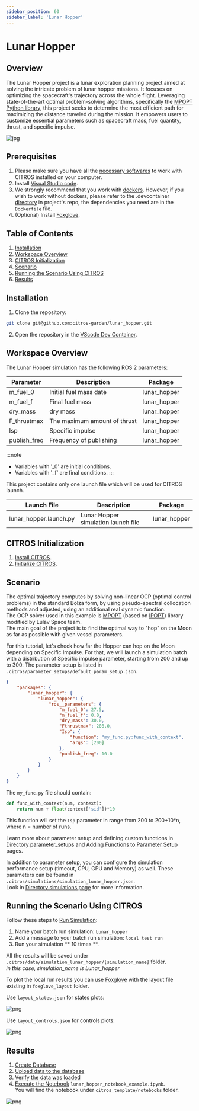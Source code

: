 ```yaml
---
sidebar_position: 60
sidebar_label: 'Lunar Hopper'
---
```


# Lunar Hopper

## Overview
The Lunar Hopper project is a lunar exploration planning project aimed at solving the intricate problem of lunar hopper missions. It focuses on optimizing the spacecraft's trajectory across the whole flight. Leveraging state-of-the-art optimal problem-solving algorithms, specifically the [MPOPT Python library](https://mpopt.readthedocs.io/en/latest/), this project seeks to determine the most efficient path for maximizing the distance traveled during the mission. It empowers users to customize essential parameters such as spacecraft mass, fuel quantity, thrust, and specific impulse. 

![jpg](img/hopper0.jpg "Did you find an easter egg?)")

## Prerequisites

1. Please make sure you have all the [necessary softwares](../../docs/guides/getting_started#prerequisites-for-working-with-citros) to work with CITROS installed on your computer.
2. Install [Visual Studio code](https://code.visualstudio.com/download).
3. We strongly recommend that you work with [dockers](../../docs/guides/dockerfile_overview). However, if you wish to work without dockers, please refer to the .devcontainer [directory](https://github.com/citros-garden/aerosandbox_cessna/tree/main/.devcontainer) in project's repo, the dependencies you need are in the ```Dockerfile``` file.
4. (Optional) Install [Foxglove](https://docs.Foxglove.dev/docs/introduction).

## Table of Contents
1. [Installation](#installation)
2. [Workspace Overview](#workspace-overview)
3. [CITROS Initialization](#citros-initialization)
4. [Scenario](#scenario)
5. [Running the Scenario Using CITROS](#running-the-scenario-using-citros)
6. [Results](#results)

## Installation
1. Clone the repository:
```bash
git clone git@github.com:citros-garden/lunar_hopper.git
```

2. Open the repository in the [VScode Dev Container](../../docs/guides/citros_garden#run-project-in-vscode).

## Workspace Overview

The Lunar Hopper simulation has the following ROS 2 parameters:

|Parameter	|Description	|Package
|--|--|--
m_fuel_0	|Initial fuel mass date	|lunar_hopper	
m_fuel_f	|Final fuel mass	|lunar_hopper
dry_mass	|dry mass	|lunar_hopper
F_thrustmax	|The maximum amount of thrust	|lunar_hopper
Isp	|Specific impulse		|lunar_hopper	
publish_freq	|Frequency of publishing	|lunar_hopper

:::note
- Variables with '_0' are initial conditions.
- Variables with '_f' are final conditions.
:::

This project contains only one launch file which will be used for CITROS launch. 

|Launch File	|Description	|Package
|--|--|--
lunar_hopper.launch.py	|Lunar Hopper simulation launch file 	|lunar_hopper


## CITROS Initialization

1. [Install CITROS](../../docs/guides/getting_started#installation).
2. [Initialize CITROS](../../docs/guides/getting_started#initialization).

## Scenario
The optimal trajectory computes by solving non-linear OCP (optimal control problems) in the standard Bolza form, by using pseudo-spectral collocation methods and adjusted, using an additional real dynamic function. <br/> 
The OCP solver used in this example is [MPOPT](https://mpopt.readthedocs.io/en/latest/) (based on [IPOPT](https://en.wikipedia.org/wiki/IPOPT#:~:text=IPOPT%2C%20short%20for%20%22Interior%20Point,the%20EPL%20(formerly%20CPL).)) library modified by Lulav Space team. <br />
The main goal of the project is to find the optimal way to "hop" on the Moon as far as possible with given vessel parameters.<br/>

For this tutorial, let's check how far the Hopper can hop on the Moon depending on Specific Impulse.
For that, we will launch a simulation batch with a distribution of Specific impulse parameter, starting from 200 and up to 300.
The parameter setup is listed in ```.citros/parameter_setups/default_param_setup.json```. <br/>

```json
{
    "packages": {
        "lunar_hopper": {
            "lunar_hopper": {
                "ros__parameters": {
                    "m_fuel_0": 27.5,
                    "m_fuel_f": 0.0,
                    "dry_mass": 30.0,
                    "Fthrustmax": 208.0,
                    "Isp": {
                        "function": "my_func.py:func_with_context",
                        "args": [200]
                    },
                    "publish_freq": 10.0
                }
            }
        }
    }
}
```

The ```my_func.py``` file should contain:
```python
def func_with_context(num, context):
    return num + float(context['sid'])*10
```

This function will set the ```Isp``` parameter in range from 200 to 200+10*n, where n = number of runs.

Learn more about parameter setup and defining custom functions in [Directory parameter_setups](../../docs/advanced_guides/citros_structure#directory-simulations) and [Adding Functions to Parameter Setup](../../docs/guides/config_params) pages.

In addition to parameter setup, you can configure the simulation performance setup (timeout, CPU, GPU and Memory) as well.
These parameters can be found in ```.citros/simulations/simulation_lunar_hopper.json```. <br/>
Look in [Directory simulations page](../../docs/advanced_guides/citros_structure#directory-simulations) for more information.

## Running the Scenario Using CITROS

Follow these steps to [Run Simulation](../../docs/guides/getting_started#run-simulation):
1. Name your  batch run simulation: `Lunar_hopper`
2. Add a message to your batch run simulation: `local test run`
3. Run your simulation ** 10 times **.

All the results will be saved under `.citros/data/simulation_lunar_hopper/[simulation_name]` folder.<br/>
*in this case, simulation_name is Lunar_hopper*

To plot the local run results you can use [Foxglove](../../docs/guides/foxglove_visual) with the layout file existing in `foxglove_layout` folder.

Use ```layout_states.json``` for states plots:

![png](img/foxglove0.png "Foxglove Example 1")

Use ```layout_controls.json``` for controls plots:

![png](img/foxglove1.png "Foxglove Example 2")


## Results

1. [Create Database](../../docs/guides/getting_started#create-db)
2. [Upload data to the database](../../docs/guides/getting_started#load-data-to-db)
3. [Verify the data was loaded](../../docs/guides/getting_started#verify-data-loaded)
4. [Execute the Notebook](../../docs/guides/getting_started#execute-notebook) `lunar_hopper_notebook_example.ipynb`. <br/>
You will find the notebook under `citros_template/notebooks` folder.

![png](img/citros3.png "CITROS example")

